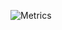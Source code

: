 ![Metrics](https://metrics.lecoq.io/YuboC?template=classic&base.metadata=0&languages=1&stars=1&stars.limit=4&config.timezone=America%2FNew_York)
